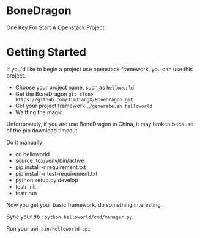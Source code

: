 BoneDragon
==========

One Key For Start A Openstack Project

Getting Started
========

If you'd like to begin a project use openstack framework, you can use this project.

  * Choose your project name, such as ``helloworld``
  * Get the BoneDragon ``git clone https://github.com/JimJiangX/BoneDragon.git``
  * Get your project framework `./generate.sh helloworld`
  * Waitting the magic

Unfortunately, if you are use BoneDragon in China, it may broken because of the pip download timeout.

Do it manually
   
  * cd helloworld
  * source .tox/venv/bin/active
  * pip install -r requirement.txt
  * pip install -r test-requirement.txt
  * python setup.py develop
  * testr init
  * testr run


Now you get your basic framework, do something interesting.

Sync your db : ``python helloworld/cmd/manager.py``.

Run your api: ``bin/helloworld-api``
